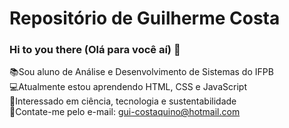 # Repositório de Guilherme Costa
### Hi to you there (Olá para você aí) 👋
📚Sou aluno de Análise e Desenvolvimento de Sistemas do IFPB  
💻Atualmente estou aprendendo HTML, CSS e JavaScript  
🌱Interessado em ciência, tecnologia e sustentabilidade  
📧Contate-me pelo e-mail: gui-costaquino@hotmail.com  

